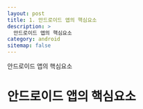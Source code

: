 ```yaml
---
layout: post
title: 1. 안드로이드 앱의 핵심요소
description: >
  안드로이드 앱의 핵심요소
category: android
sitemap: false
---
```


안드로이드 앱의 핵심요소 

# 안드로이드 앱의 핵심요소
